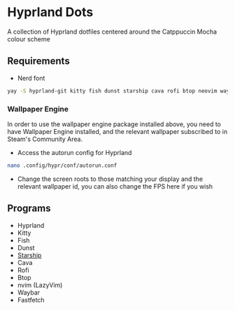 # Hyprland Dots
A collection of Hyprland dotfiles centered around the Catppuccin Mocha colour scheme

## Requirements
- Nerd font
```bash
yay -S hyprland-git kitty fish dunst starship cava rofi btop neovim waybar fastfetch linux-wallpaperengine-git
```

### Wallpaper Engine
In order to use the wallpaper engine package installed above, you need to have Wallpaper Engine installed, and the relevant wallpaper subscribed to in Steam's Community Area. 
- Access the autorun config for Hyprland
```bash
nano .config/hypr/conf/autorun.conf
```
- Change the screen roots to those matching your display and the relevant wallpaper id, you can also change the FPS here if you wish

## Programs
- Hyprland
- Kitty
- Fish
- Dunst
- [Starship](https://starship.rs/)
- Cava
- Rofi
- Btop
- nvim (LazyVim)
- Waybar
- Fastfetch
